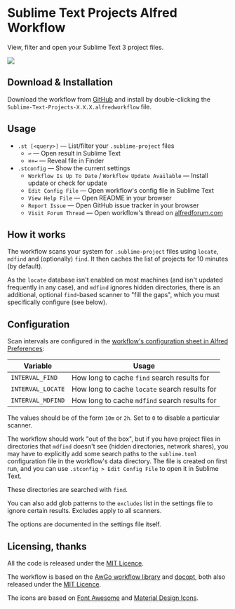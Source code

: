 
Sublime Text Projects Alfred Workflow
=====================================

View, filter and open your Sublime Text 3 project files.

![][demo]


Download & Installation
-----------------------

Download the workflow from [GitHub][gh-releases] and install by double-clicking the `Sublime-Text-Projects-X.X.X.alfredworkflow` file.


Usage
-----

- `.st [<query>]` — List/filter your `.sublime-project` files
	+ `↩` — Open result in Sublime Text
	+ `⌘+↩` — Reveal file in Finder
- `.stconfig` — Show the current settings
    - `Workflow Is Up To Date` / `Workflow Update Available` — Install update or check for update
    - `Edit Config File` — Open workflow's config file in Sublime Text
    - `View Help File` — Open README in your browser
    - `Report Issue` — Open GitHub issue tracker in your browser
    - `Visit Forum Thread` — Open workflow's thread on [alfredforum.com][forum]


How it works
------------

The workflow scans your system for `.sublime-project` files using `locate`, `mdfind` and (optionally) `find`. It then caches the list of projects for 10 minutes (by default).

As the `locate` database isn't enabled on most machines (and isn't updated frequently in any case), and `mdfind` ignores hidden directories, there is an additional, optional `find`-based scanner to "fill the gaps", which you must specifically configure (see below).


Configuration
-------------

Scan intervals are configured in the [workflow's configuration sheet in Alfred Preferences][confsheet]:

|      Variable     |                     Usage                     |
|-------------------|-----------------------------------------------|
| `INTERVAL_FIND`   | How long to cache `find` search results for   |
| `INTERVAL_LOCATE` | How long to cache `locate` search results for |
| `INTERVAL_MDFIND` | How long to cache `mdfind` search results for |

The values should be of the form `10m` or `2h`. Set to `0` to disable a particular scanner.

The workflow should work "out of the box", but if you have project files in directories that `mdfind` doesn't see (hidden directories, network shares), you may have to explicitly add some search paths to the `sublime.toml` configuration file in the workflow's data directory. The file is created on first run, and you can use `.stconfig > Edit Config File` to open it in Sublime Text.

These directories are searched with `find`.

You can also add glob patterns to the `excludes` list in the settings file to ignore certain results. Excludes apply to all scanners.

The options are documented in the settings file itself.


Licensing, thanks
-----------------

All the code is released under the [MIT Licence][mit].

The workflow is based on the [AwGo workflow library][awgo] and [docopt][docopt], both also released under the [MIT Licence][mit].

The icons are based on [Font Awesome][awesome] and [Material Design Icons][matcom].

[forum]: https://www.alfredforum.com
[awgo]: https://github.com/deanishe/awgo
[awesome]: https://fontawesome.com
[matcom]: https://materialdesignicons.com/
[demo]: https://raw.githubusercontent.com/deanishe/alfred-sublime-text/master/demo.gif
[gh-releases]: https://github.com/deanishe/alfred-sublime-text/releases/latest
[mit]: http://opensource.org/licenses/MIT
[confsheet]: https://www.alfredapp.com/help/workflows/advanced/variables/#environment
[docopt]: https://github.com/docopt/docopt.go
